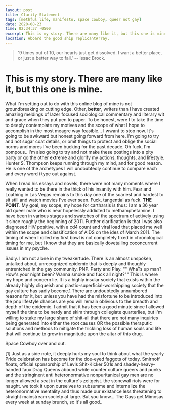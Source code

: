 ```yaml
---
layout: post
title: Clarity Statement
tags: [methful life, manifesto, space cowboy, queer not gay]
date: 2020-08-23
time: 02:34:37 -0500
excerpt: This is my story. There are many like it, but this one is mine.
location: Aboard the good ship replicantArray.
---
```


> '9 times out of 10, our hearts just get dissolved. I want a better place, or just a better way to fall.' -- Issac Brock. 

# This is my story. There are many like it, but this one is mine. 

What I'm setting out to do with this online blog of mine is not groundbreaking or cutting edge. Other, __better__, writers than I have created amazing meldings of lazer focused sociological commentary and literary wit and grace when they put pen to paper. To be honest, were I to take the time to deeply contemplate my motives and the scope of what I hope to accomplish in the most meagre way feasible... I wwant to stop now. It's going to be awkward but honest going forward from here. I'm going to try and not sugar coat details, or omit things to protect and oblige the social norms and mores I've been bucking for the past decade. Oh fuck, I'm pompous.. I'm also going to try and not make these postings into a pity party or go the other extreme and glorify my actions, thoughts, and lifestyle. Hunter S. Thompson keeps running through my mind, and for good reason. He is one of the archetypes I will undoubtedly continue to compare each and every word i type out against. 

When I read his essays and novels, there were not many moments where I really wanted to be there in the thick of his insanity with him. Fear and Loathing in Las Vegas remains to this day one of the scariest and hardest to sit still and watch movies I've ever seen. Fuck, tangential as fuck. **THE POINT**. My goal, my scope, my hope for cartharsis is thus: I am a 36 year old queer male who is near hopelessly addicted to methamphetamine. I have been in various stages and swatches of the spectrum of actively using it since roughly the beginning of 2011. Further clarification is that I was also diagnosed HIV positive, with a cd4 count and viral load that placed me well within the scope and classification of AIDS on the ides of March 2011. The timing of when I rolled my first bowl is not completely fixed in chronological timing for me, but I know that they are basically dovetailing coconcurrent issues in my psyche.

Sadly. I am not alone in my tweakertude. There is an almost unspoken, untalked about, unrecognized epidemic that is deeply and thoughly entrentched in the gay community. PNP. Party and Play. "" WhaTs up man? How's your night been? Wanna smoke and fuck all night?"" This is where my hope and concern lie. It is a highly insular society that exists within the already highly cliqueish and plastic-superficial-worshipping society that the gay culture has sadly become.[1](1) There are undoubtedly unnumbered reasons for it, but unless you have had the misfortune to be introduced into the pnp lifestyle chances are you will remain oblivious to the breadth and depth of the epidemic. I admit that it has been a good minute since I allowed myself the time to be nerdy and skim through collegiate quarterlies, but I'm willing to stake my large share of shit-all that there are not many inquiries being generated into either the root causes OR the possible theraputic solutions and methods to mitigate the trickling loss of human souls and life that will continue to grow in magnitude upon the altar of this drug.

Space Cowboy  over and out.






[1] Just as a side note, it deeply hurts my soul to think about what the yearly Pride celebration has become for the doe-eyed faggots of today. Smirnoff floats, official sponsorship of Levis Shit-Kicker 501s and shadey-heavy-handed faux Drag Queens abound while counter culture queers and punks and the stringinent anti heteronormative nonpuritanical gay men are no longer allowed a seat in the culture's zeitgeist. the stonewall riots were for naught. we took it upon ourselves to subsumme and internalize the heteronormative mentality and thus made our existance less threatening to straight mainstream society at large. But you know... The Gays get Mimosas every week at sunday brunch, so it's all good..
